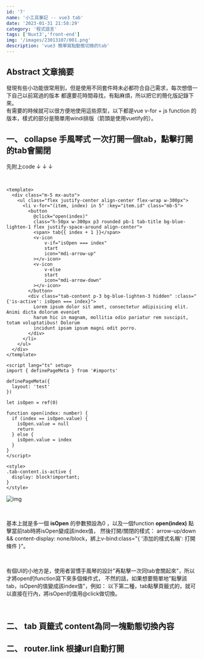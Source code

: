 ```yaml
---
id: '7'
name: '小工具筆記 -- vue3 tab'
date: '2023-01-31 21:58:29'
category: '程式語言'
tags: ['Nuxt3','front-end']
img: '/images/23013107/001.png'
description: 'vue3 簡單寫點動態切換的tab'
---
```

## Abstract 文章摘要
發現有些小功能很常用到，但是使用不同套件時未必都符合自己需求，每次想借一下自己以前寫過的版本
都還要花時間尋找，有點麻煩，所以把它的簡化版記錄下來。
<br/>
有需要的時候就可以很方便地使用這些原型，以下都是vue v-for + js function 的版本，樣式的部分是簡單用windi排版（箭頭是使用vuetify的）。
## 一、 collapse 手風琴式 一次打開一個tab，點擊打開的tab會關閉
先附上code ↓ ↓ ↓

<br/>

```
<template>
  <div class="m-5 mx-auto">
    <ul class="flex justify-center align-center flex-wrap w-300px">
      <li v-for="(item, index) in 5" :key="item.id" class="mb-5">
        <button
          @click="open(index)"
          class="h-50px w-300px p3 rounded pb-1 tab-title bg-blue-lighten-1 flex justify-space-around align-center">
          <span> tab{{ index + 1 }}</span>
          <v-icon
              v-if="isOpen === index"
              start
              icon="mdi-arrow-up"
          ></v-icon>
          <v-icon
              v-else
              start
              icon="mdi-arrow-down"
          ></v-icon>
        </button>
        <div class="tab-content p-3 bg-blue-lighten-3 hidden" :class="{'is-active': isOpen === index}">
          Lorem ipsum dolor sit amet, consectetur adipisicing elit. Animi dicta dolorum eveniet
          harum hic in magnam, mollitia odio pariatur rem suscipit, totam voluptatibus! Dolorum
          incidunt ipsam ipsum magni odit porro.
        </div>
      </li>
    </ul>
  </div>
</template>

<script lang="ts" setup>
import { definePageMeta } from '#imports'

definePageMeta({
  layout: 'test'
})

let isOpen = ref(0)

function open(index: number) {
  if (index == isOpen.value) {
    isOpen.value = null
    return
  } else {
    isOpen.value = index
  }
}
</script>

<style>
.tab-content.is-active {
  display: block!important;
}
</style>
```

![img](/images/23013107/001.png)

<br/>

基本上就是多一個 **isOpen** 的參數預設為0 ，以及一個function **open(index)** 點擊當前tab時將isOpen變成該index值，
然後打開/關閉的樣式： arrow-up/down  &&  content-display: none/block，綁上v-bind:class="{ '添加的樣式名稱': 打開條件 }"。

<br/>

有個UI的小地方是，使用者習慣手風琴的設計"再點擊一次同tab會關起來"，所以才將open的function寫下來多個條件式，
不然的話，如果想要簡單地"點擊該tab，isOpen的值變成該index值"，例如： 以下第二種，tab點擊頁籤式的，就可以直接在行內，將isOpen的值用@click做切換。

<br/>

## 二、 tab 頁籤式 content為同一塊動態切換內容

## 二、 router.link 根據url自動打開